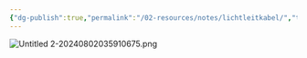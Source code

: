 ```yaml
---
{"dg-publish":true,"permalink":"/02-resources/notes/lichtleitkabel/","tags":["netzwerk/kabel"],"updated":"2024-08-02T04:01:31.000+02:00"}
---
```


![Untitled 2-20240802035910675.png](/img/user/02%20-%20RESOURCES/Files/Untitled%202-20240802035910675.png)